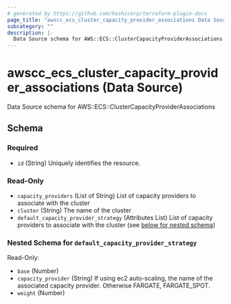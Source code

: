 ```yaml
---
# generated by https://github.com/hashicorp/terraform-plugin-docs
page_title: "awscc_ecs_cluster_capacity_provider_associations Data Source - terraform-provider-awscc"
subcategory: ""
description: |-
  Data Source schema for AWS::ECS::ClusterCapacityProviderAssociations
---
```


# awscc_ecs_cluster_capacity_provider_associations (Data Source)

Data Source schema for AWS::ECS::ClusterCapacityProviderAssociations



<!-- schema generated by tfplugindocs -->
## Schema

### Required

- `id` (String) Uniquely identifies the resource.

### Read-Only

- `capacity_providers` (List of String) List of capacity providers to associate with the cluster
- `cluster` (String) The name of the cluster
- `default_capacity_provider_strategy` (Attributes List) List of capacity providers to associate with the cluster (see [below for nested schema](#nestedatt--default_capacity_provider_strategy))

<a id="nestedatt--default_capacity_provider_strategy"></a>
### Nested Schema for `default_capacity_provider_strategy`

Read-Only:

- `base` (Number)
- `capacity_provider` (String) If using ec2 auto-scaling, the name of the associated capacity provider. Otherwise FARGATE, FARGATE_SPOT.
- `weight` (Number)


